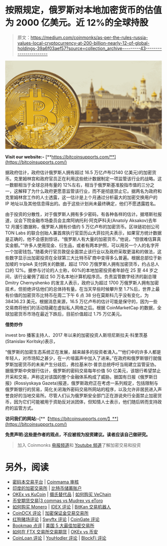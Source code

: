 # 按照规定，俄罗斯对本地加密货币的估值为 2000 亿美元。近 12%的全球持股

> 原文：<https://medium.com/coinmonks/as-per-the-rules-russia-values-local-cryptocurrency-at-200-billion-nearly-12-of-global-holdings-39a6f03aef57?source=collection_archive---------43----------------------->

![](img/fe291c8e6dd9d65e4225f2110298ae54.png)

**Visit our website:-** [**https://bitcoinsupports.com/**](https://bitcoinsupports.com/)

据政府估计，政府估计俄罗斯人拥有超过 16.5 万亿卢布(2140 亿美元)的加密货币。克里姆林宫和政府官员正在利用这些统计数据制定一项监管该行业的战略。这一数额相当于全球总持有量的 12%左右，相当于俄罗斯基准股指市值的三分之一，这解释了为什么政府更愿意监管该行业，而不是彻底禁止它。据两名为政府和克里姆林宫工作的人士透露，这一估计是上个月通过分析最大的加密交换用户的 IP 地址以及其他信息得出的。由于这些计划尚未最终确定，他们不愿透露姓名。

由于投资的分散性，对于俄罗斯人拥有多少密码，有各种各样的估计。据塔斯社报道，议会下院金融市场委员会主席阿纳托利·阿克萨科夫(Anatoly Aksakov)去年 12 月援引数据称，俄罗斯人拥有价值约 5 万亿卢布的加密货币。区块链初创公司 TON Labs 的联合创始人兼首席执行官亚历山大菲拉托夫表示，如果官方统计数据是正确的，他不会感到惊讶。“俄罗斯人有大量的加密货币，”他说，“但很难估算真实金额。”“许多人使用现金、衍生品，或者有两本护照，可以用另一个人的名字开一个加密钱包。”随着央行官员敦促全面禁止该行业以及政府采取更温和的做法，这些数字显示出加密投资在全球第三大比特币矿商中变得多么普遍。根据总部位于新加坡的 tripleA 支付网关的数据，超过 1700 万俄罗斯人拥有加密货币，约占总人口的 12%。据参与讨论的人士称，60%的本地加密投资者年龄在 25 至 44 岁之间，该行业雇佣了超过 50 万名本地计算机程序员。负责监管数字经济的副总理 Dmitry Chernyshenko 的发言人表示，政府认为超过 1700 万俄罗斯人拥有加密技术，但拒绝评估他们的总体持有量。在当天早些时候攀升至 1.7%后，世界上最有价值的加密货币比特币在周二下午 6 点 38 分在莫斯科几乎没有变化，为 38436.23 美元。根据消息来源，16.5 万亿卢布的估计可能是保守的，因为一些交易商将他们的活动隐藏在虚拟私人网络之后。根据 CoinMarketCap 的数据，全球加密货币市场在最近下跌后，目前价值超过 1.75 万亿美元。

**借势炒作**

invest bro 播客主持人、2017 年以来的加密投资人斯坦尼斯拉夫·科里茨基(Stanislav Koritsky)表示，

“俄罗斯的加密生态系统正在发展，越来越多的投资者涌入。”“他们中的许多人都是年轻人，对市场知之甚少，在一片喧嚣声中加入了进来。”在政府和俄罗斯银行就俄罗斯加密货币的未来产生分歧后，弗拉基米尔·普京总统呼吁当局建立监管妥协。据俄罗斯中央银行估计，俄罗斯的密码交易每年价值 50 亿美元，该银行希望禁止开采和交易，声称这对该国的整个金融体系构成了威胁。据国有日报《俄罗斯日报》(Rossiyskaya Gazeta)报道，俄罗斯政府正在考虑一系列规定，包括限制与俄罗斯银行的贸易，简化关闭海外密码交易所网站的程序，以及允许非居民进入声誉良好的当地交易所。尽管人们认为俄罗斯安全部门正在游说央行全面禁止加密货币，因为它们可能被用于资助反对派团体，但知情人士表示，他们随后转而支持政府的监管方式。

**访问我们的网站:-**[**【https://bitcoinsupports.com/】**](https://bitcoinsupports.com/)

**免责声明:这些是作者的观点，不应被视为投资建议。读者应该自己做研究。**

> 加入 Coinmonks [电报频道](https://t.me/coincodecap)和 [Youtube 频道](https://www.youtube.com/c/coinmonks/videos)了解加密交易和投资

# 另外，阅读

*   [密码本交易平台](/coinmonks/top-10-crypto-copy-trading-platforms-for-beginners-d0c37c7d698c) | [Coinmama 审核](/coinmonks/coinmama-review-ace5641bde6e)
*   [印度的加密交易所](/coinmonks/bitcoin-exchange-in-india-7f1fe79715c9) | [比特币储蓄账户](/coinmonks/bitcoin-savings-account-e65b13f92451)
*   [OKEx vs KuCoin](https://coincodecap.com/okex-kucoin) | [摄氏替代品](https://coincodecap.com/celsius-alternatives) | [如何购买 VeChain](https://coincodecap.com/buy-vechain)
*   [币安期货交易](https://coincodecap.com/binance-futures-trading)|[3 commas vs Mudrex vs eToro](https://coincodecap.com/mudrex-3commas-etoro)
*   [如何购买 Monero](https://coincodecap.com/buy-monero) | [IDEX 评论](https://coincodecap.com/idex-review) | [BitKan 交易机器人](https://coincodecap.com/bitkan-trading-bot)
*   [CoinDCX 评论](/coinmonks/coindcx-review-8444db3621a2) | [加密保证金交易交易所](https://coincodecap.com/crypto-margin-trading-exchanges)
*   [红狗赌场评论](https://coincodecap.com/red-dog-casino-review) | [Swyftx 评论](https://coincodecap.com/swyftx-review) | [CoinGate 评论](https://coincodecap.com/coingate-review)
*   [Bookmap 点评](https://coincodecap.com/bookmap-review-2021-best-trading-software) | [美国 5 大最佳加密交易所](https://coincodecap.com/crypto-exchange-usa)
*   [如何在 FTX 交易所交易期货](https://coincodecap.com/ftx-futures-trading) | [OKEx vs 币安](https://coincodecap.com/okex-vs-binance)
*   [CoinLoan 评论](https://coincodecap.com/coinloan-review) | [YouHodler 评论](/coinmonks/youhodler-4-easy-ways-to-make-money-98969b9689f2) | [BlockFi 评论](https://coincodecap.com/blockfi-review)